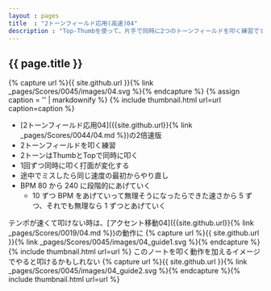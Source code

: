 ```yaml
---
layout : pages
title  : "2トーンフィールド応用(高速)04"
description : "Top-Thumbを使って、片手で同時に2つのトーンフィールドを叩く練習です。1回ずつ手が変わります。2つともきれいに鳴るように練習しましょう。"
---
```


## {{ page.title }}

{% capture url %}{{ site.github.url }}{% link _pages/Scores/0045/images/04.svg %}{% endcapture %}
{% assign caption = '' | markdownify %}
{% include thumbnail.html url=url caption=caption %}

* [2トーンフィールド応用04]({{site.github.url}}{% link _pages/Scores/0044/04.md %})の2倍速版
* 2トーンフィールドを叩く練習
* 2トーンはThumbとTopで同時に叩く
* 1回ずつ同時に叩く打面が変化する
* 途中でミスしたら同じ速度の最初からやり直し
* BPM 80 から 240 に段階的にあげていく
  * 10 ずつ BPM をあげていって無理そうになったらできた速さから 5 ずつ、それでも無理なら 1 ずつとあげていく

テンポが速くて叩けない時は、[アクセント移動04]({{site.github.url}}{% link _pages/Scores/0019/04.md %})の動作に
{% capture url %}{{ site.github.url }}{% link _pages/Scores/0045/images/04_guide1.svg %}{% endcapture %}{% include thumbnail.html url=url %}
このノートを叩く動作を加えるイメージでやると叩けるかもしれない
{% capture url %}{{ site.github.url }}{% link _pages/Scores/0045/images/04_guide2.svg %}{% endcapture %}{% include thumbnail.html url=url %}